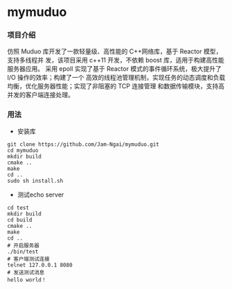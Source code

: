 # **mymuduo**

### 项目介绍

仿照 Muduo 库开发了一款轻量级、高性能的 C++网络库，基于 Reactor 模型，支持多线程并 发，该项目采用 c++11 开发，不依赖 boost 库，适用于构建高性能服务器应用。 采用 epoll 实现了基于 Reactor 模式的事件循环系统，极大提升了 I/O 操作的效率；构建了一个 高效的线程池管理机制，实现任务的动态调度和负载均衡，优化服务器性能；实现了非阻塞的 TCP 连接管理 和数据传输模块，支持高并发的客户端连接处理。

### 用法

- 安装库

```shell
git clone https://github.com/Jam-Ngai/mymuduo.git
cd mymuduo
mkdir build
cmake ..
make
cd ..
sudo sh install.sh
```

- 测试echo server

```shell
cd test
mkdir build
cd build
cmake ..
make
cd ..
# 开启服务器
./bin/test
# 客户端测试连接
telnet 127.0.0.1 8080
# 发送测试消息
hello world！
```

